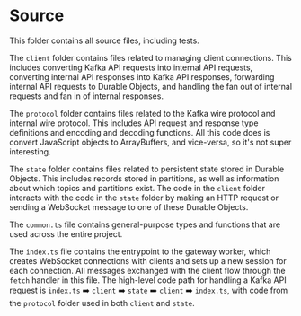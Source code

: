# Source

This folder contains all source files, including tests.

The `client` folder contains files related to managing client connections. This includes converting Kafka API requests into internal API requests, converting internal API responses into Kafka API responses, forwarding internal API requests to Durable Objects, and handling the fan out of internal requests and fan in of internal responses.

The `protocol` folder contains files related to the Kafka wire protocol and internal wire protocol. This includes API request and response type definitions and encoding and decoding functions. All this code does is convert JavaScript objects to ArrayBuffers, and vice-versa, so it's not super interesting.

The `state` folder contains files related to persistent state stored in Durable Objects. This includes records stored in partitions, as well as information about which topics and partitions exist. The code in the `client` folder interacts with the code in the `state` folder by making an HTTP request or sending a WebSocket message to one of these Durable Objects.

The `common.ts` file contains general-purpose types and functions that are used across the entire project.

The `index.ts` file contains the entrypoint to the gateway worker, which creates WebSocket connections with clients and sets up a new session for each connection. All messages exchanged with the client flow through the `fetch` handler in this file. The high-level code path for handling a Kafka API request is `index.ts` :arrow_right: `client` :arrow_right: `state` :arrow_right: `client` :arrow_right: `index.ts`, with code from the `protocol` folder used in both `client` and `state`.
